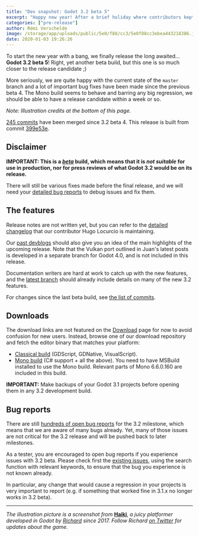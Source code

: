 ```yaml
---
title: "Dev snapshot: Godot 3.2 beta 5"
excerpt: "Happy new year! After a brief holiday where contributors kept fixing many issues, we now release Godot 3.2 beta 5 to iterate upon the relatively good state that we had with the previous beta. Both the master branch and the official buildsystem are now starting to be quite reliable, and we should be ready for a release candidate soon."
categories: ["pre-release"]
author: Rémi Verschelde
image: /storage/app/uploads/public/5e0/f88/cc3/5e0f88cc3ebea443218386.jpg
date: 2020-01-03 19:26:26
---
```


To start the new year with a bang, we finally release the long awaited... **Godot 3.2 beta 5**! Right, yet another beta build, but this one is so much closer to the release candidate ;)

More seriously, we are quite happy with the current state of the `master` branch and a lot of important bug fixes have been made since the previous beta 4. The Mono build seems to behave and barring any big regression, we should be able to have a release candidate within a week or so.

*Note: Illustration credits at the bottom of this page.*

[245 commits](https://github.com/godotengine/godot/compare/d1bce5c679bd77b50ddae2c3841e5157c6a0b917...399e53e8c328f47bc116b743cd19c66c83e1122b) have been merged since 3.2 beta 4. This release is built from commit [399e53e](https://github.com/godotengine/godot/commit/399e53e8c328f47bc116b743cd19c66c83e1122b).

## Disclaimer

**IMPORTANT: This is a *[beta](https://en.wikipedia.org/wiki/Software_release_life_cycle#Beta)* build, which means that it is *not suitable* for use in production, nor for press reviews of what Godot 3.2 would be on its release.**

There will still be various fixes made before the final release, and we will need your [detailed bug reports](https://github.com/godotengine/godot/issues) to debug issues and fix them.

## The features

Release notes are not written yet, but you can refer to the [detailed changelog](https://gist.github.com/Calinou/49aefe52ce8f67ffa3f743932123d14f) that our contributor Hugo Locurcio is maintaining.

Our [past devblogs](https://godotengine.org/devblog) should also give you an idea of the main highlights of the upcoming release. Note that the Vulkan port outlined in Juan's latest posts is developed in a separate branch for Godot 4.0, and is not included in this release.

Documentation writers are hard at work to catch up with the new features, and the [latest branch](https://docs.godotengine.org/en/latest/) should already include details on many of the new 3.2 features.

For changes since the last beta build, see [the list of commits](https://github.com/godotengine/godot/compare/d1bce5c679bd77b50ddae2c3841e5157c6a0b917...399e53e8c328f47bc116b743cd19c66c83e1122b).

## Downloads

The download links are not featured on the [Download](/download) page for now to avoid confusion for new users. Instead, browse one of our download repository and fetch the editor binary that matches your platform:

- [Classical build](https://downloads.tuxfamily.org/godotengine/3.2/beta5/) (GDScript, GDNative, VisualScript).
- [Mono build](https://downloads.tuxfamily.org/godotengine/3.2/beta5/mono) (C# support + all the above). You need to have MSBuild installed to use the Mono build. Relevant parts of Mono 6.6.0.160 are included in this build.

**IMPORTANT:** Make backups of your Godot 3.1 projects before opening them in any 3.2 development build.

## Bug reports

There are still [hundreds of open bug reports](https://github.com/godotengine/godot/issues?utf8=%E2%9C%93&q=is%3Aopen+is%3Aissue+milestone%3A3.2+label%3Abug+) for the 3.2 milestone, which means that we are aware of many bugs already. Yet, many of those issues are not critical for the 3.2 release and will be pushed back to later milestones.

As a tester, you are encouraged to open bug reports if you experience issues with 3.2 beta. Please check first the [existing issues](https://github.com/godotengine/godot/issues), using the search function with relevant keywords, to ensure that the bug you experience is not known already.

In particular, any change that would cause a regression in your projects is very important to report (e.g. if something that worked fine in 3.1.x no longer works in 3.2 beta).

-----

*The illustration picture is a screenshot from* [**Haiki**](https://twitter.com/xr3alx), *a juicy platformer developed in Godot by [Richard](https://twitter.com/xr3alx) since 2017. Follow Richard [on Twitter](https://twitter.com/xr3alx) for updates about the game.*